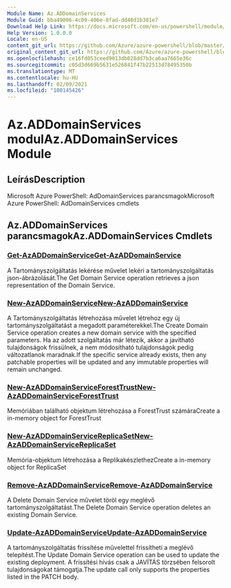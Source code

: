```yaml
---
Module Name: Az.ADDomainServices
Module Guid: bba49006-4c09-406e-8fad-dd48d1b381e7
Download Help Link: https://docs.microsoft.com/en-us/powershell/module/az.addomainservices
Help Version: 1.0.0.0
Locale: en-US
content_git_url: https://github.com/Azure/azure-powershell/blob/master/src/ADDomainServices/help/Az.ADDomainServices.md
original_content_git_url: https://github.com/Azure/azure-powershell/blob/master/src/ADDomainServices/help/Az.ADDomainServices.md
ms.openlocfilehash: ce16fd053ceed9013db028dd7b3ca6aa7665e36c
ms.sourcegitcommit: c05d3d669b5631e526841f47b22513d78495350b
ms.translationtype: MT
ms.contentlocale: hu-HU
ms.lasthandoff: 02/09/2021
ms.locfileid: "100145426"
---
```

# <span data-ttu-id="67ca0-101">Az.ADDomainServices modul</span><span class="sxs-lookup"><span data-stu-id="67ca0-101">Az.ADDomainServices Module</span></span>
## <span data-ttu-id="67ca0-102">Leírás</span><span class="sxs-lookup"><span data-stu-id="67ca0-102">Description</span></span>
<span data-ttu-id="67ca0-103">Microsoft Azure PowerShell: AdDomainServices parancsmagok</span><span class="sxs-lookup"><span data-stu-id="67ca0-103">Microsoft Azure PowerShell: AdDomainServices cmdlets</span></span>

## <span data-ttu-id="67ca0-104">Az.ADDomainServices parancsmagok</span><span class="sxs-lookup"><span data-stu-id="67ca0-104">Az.ADDomainServices Cmdlets</span></span>
### [<span data-ttu-id="67ca0-105">Get-AzADDomainService</span><span class="sxs-lookup"><span data-stu-id="67ca0-105">Get-AzADDomainService</span></span>](Get-AzADDomainService.md)
<span data-ttu-id="67ca0-106">A Tartományszolgáltatás lekérése művelet lekéri a tartományszolgáltatás json-ábrázolását.</span><span class="sxs-lookup"><span data-stu-id="67ca0-106">The Get Domain Service operation retrieves a json representation of the Domain Service.</span></span>

### [<span data-ttu-id="67ca0-107">New-AzADDomainService</span><span class="sxs-lookup"><span data-stu-id="67ca0-107">New-AzADDomainService</span></span>](New-AzADDomainService.md)
<span data-ttu-id="67ca0-108">A Tartományszolgáltatás létrehozása művelet létrehoz egy új tartományszolgáltatást a megadott paraméterekkel.</span><span class="sxs-lookup"><span data-stu-id="67ca0-108">The Create Domain Service operation creates a new domain service with the specified parameters.</span></span>
<span data-ttu-id="67ca0-109">Ha az adott szolgáltatás már létezik, akkor a javítható tulajdonságok frissülnek, a nem módosítható tulajdonságok pedig változatlanok maradnak.</span><span class="sxs-lookup"><span data-stu-id="67ca0-109">If the specific service already exists, then any patchable properties will be updated and any immutable properties will remain unchanged.</span></span>

### [<span data-ttu-id="67ca0-110">New-AzADDomainServiceForestTrust</span><span class="sxs-lookup"><span data-stu-id="67ca0-110">New-AzADDomainServiceForestTrust</span></span>](New-AzADDomainServiceForestTrust.md)
<span data-ttu-id="67ca0-111">Memóriában található objektum létrehozása a ForestTrust számára</span><span class="sxs-lookup"><span data-stu-id="67ca0-111">Create a in-memory object for ForestTrust</span></span>

### [<span data-ttu-id="67ca0-112">New-AzADDomainServiceReplicaSet</span><span class="sxs-lookup"><span data-stu-id="67ca0-112">New-AzADDomainServiceReplicaSet</span></span>](New-AzADDomainServiceReplicaSet.md)
<span data-ttu-id="67ca0-113">Memória-objektum létrehozása a Replikakészlethez</span><span class="sxs-lookup"><span data-stu-id="67ca0-113">Create a in-memory object for ReplicaSet</span></span>

### [<span data-ttu-id="67ca0-114">Remove-AzADDomainService</span><span class="sxs-lookup"><span data-stu-id="67ca0-114">Remove-AzADDomainService</span></span>](Remove-AzADDomainService.md)
<span data-ttu-id="67ca0-115">A Delete Domain Service művelet töröl egy meglévő tartományszolgáltatást.</span><span class="sxs-lookup"><span data-stu-id="67ca0-115">The Delete Domain Service operation deletes an existing Domain Service.</span></span>

### [<span data-ttu-id="67ca0-116">Update-AzADDomainService</span><span class="sxs-lookup"><span data-stu-id="67ca0-116">Update-AzADDomainService</span></span>](Update-AzADDomainService.md)
<span data-ttu-id="67ca0-117">A tartományszolgáltatás frissítése művelettel frissítheti a meglévő telepítést.</span><span class="sxs-lookup"><span data-stu-id="67ca0-117">The Update Domain Service operation can be used to update the existing deployment.</span></span>
<span data-ttu-id="67ca0-118">A frissítési hívás csak a JAVÍTÁS törzsében felsorolt tulajdonságokat támogatja.</span><span class="sxs-lookup"><span data-stu-id="67ca0-118">The update call only supports the properties listed in the PATCH body.</span></span>

